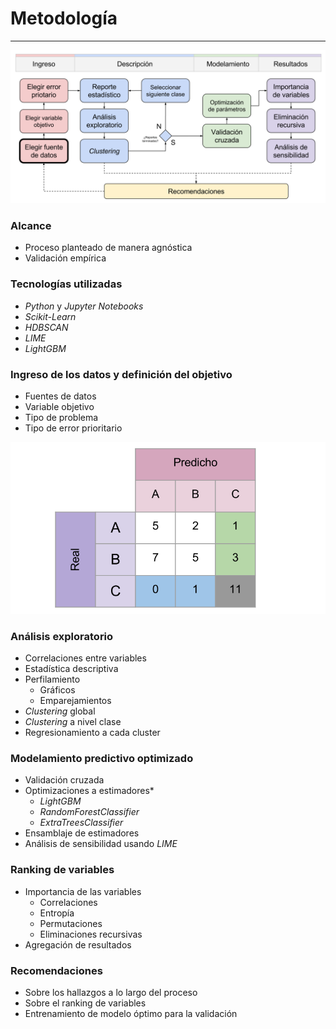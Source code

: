 # Metodología
***



![](img/macro.svg)



### Alcance
- Proceso planteado de manera agnóstica
- Validación empírica



### Tecnologías utilizadas
- *Python* y *Jupyter Notebooks*
- *Scikit-Learn*
- *HDBSCAN*
- *LIME*
- *LightGBM*



### Ingreso de los datos y definición del objetivo
- Fuentes de datos
- Variable objetivo
- Tipo de problema
- Tipo de error prioritario



![](img/errors.svg)



### Análisis exploratorio
- Correlaciones entre variables
- Estadística descriptiva
- Perfilamiento
  - Gráficos
  - Emparejamientos
- *Clustering* global
- *Clustering* a nivel clase
- Regresionamiento a cada cluster



### Modelamiento predictivo optimizado
- Validación cruzada
- Optimizaciones a estimadores*
  - *LightGBM*
  - *RandomForestClassifier*
  - *ExtraTreesClassifier*
- Ensamblaje de estimadores
- Análisis de sensibilidad usando *LIME*



### Ranking de variables
- Importancia de las variables
  - Correlaciones
  - Entropía
  - Permutaciones
  - Eliminaciones recursivas
- Agregación de resultados



### Recomendaciones
- Sobre los hallazgos a lo largo del proceso
- Sobre el ranking de variables
- Entrenamiento de modelo óptimo para la validación
